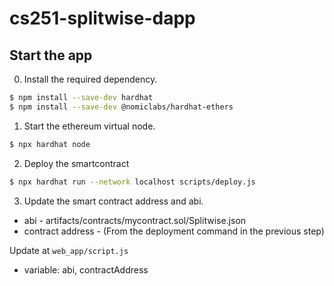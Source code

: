 # cs251-splitwise-dapp

## Start the app

0. Install the required dependency.

```bash
$ npm install --save-dev hardhat
$ npm install --save-dev @nomiclabs/hardhat-ethers
```

1. Start the ethereum virtual node.

```bash
$ npx hardhat node
```

2. Deploy the smartcontract

```bash
$ npx hardhat run --network localhost scripts/deploy.js
```

3. Update the smart contract address and abi.
- abi - artifacts/contracts/mycontract.sol/Splitwise.json
- contract address - (From the deployment command in the previous step)

Update at
`web_app/script.js`
- variable: abi, contractAddress
